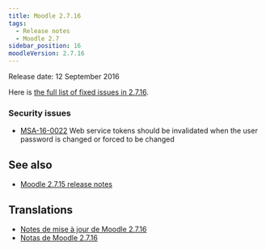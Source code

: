 ```yaml
---
title: Moodle 2.7.16
tags:
  - Release notes
  - Moodle 2.7
sidebar_position: 16
moodleVersion: 2.7.16
---
```


Release date: 12 September 2016

Here is [the full list of fixed issues in 2.7.16](https://tracker.moodle.org/secure/IssueNavigator!executeAdvanced.jspa?jqlQuery=project+%3D+mdl+AND+resolution+%3D+fixed+AND+fixVersion+in+%28%222.7.16%22%29+ORDER+BY+priority+DESC&runQuery=true&clear=true).

### Security issues

- [MSA-16-0022](https://moodle.org/mod/forum/discuss.php?d=339631) Web service tokens should be invalidated when the user password is changed or forced to be changed

## See also

- [Moodle 2.7.15 release notes](/general/releases/2.7/2.7.15)

## Translations

- [Notes de mise à jour de Moodle 2.7.16](https://docs.moodle.org/fr/Notes_de_mise_à_jour_de_Moodle_2.7.16)
- [Notas de Moodle 2.7.16](https://docs.moodle.org/es/Notas_de_Moodle_2.7.16)
